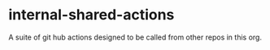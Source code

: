 # internal-shared-actions
A suite of git hub actions designed to be called from other repos in this org.
